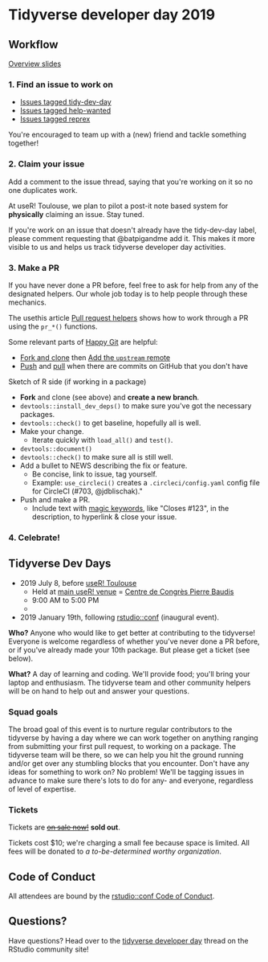 # Tidyverse developer day 2019

## Workflow

[Overview slides](overview.pdf)

### 1. Find an issue to work on

* [Issues tagged tidy-dev-day](https://github.com/search?q=is%3Aissue+is%3Aopen+label%3A%22tidy-dev-day+%3Anerd_face%3A%22)
* [Issues tagged help-wanted](https://github.com/search?q=is%3Aopen+is%3Aissue+label%3A%22help+wanted+%3Aheart%3A%22+&state=open&type=Issues)
* [Issues tagged reprex](https://github.com/search?q=is%3Aopen+label%3Areprex+&state=open&type=Issues)

You're encouraged to team up with a (new) friend and tackle something together!

### 2. Claim your issue

Add a comment to the issue thread, saying that you're working on it so no one duplicates work.

At useR! Toulouse, we plan to pilot a post-it note based system for **physically** claiming an issue. Stay tuned.

If you're work on an issue that doesn't already have the tidy-dev-day label, please comment requesting that @batpigandme add it. This makes it more visible to us and helps us track tidyverse developer day activities.

### 3. Make a PR

If you have never done a PR before, feel free to ask for help from any of the designated helpers. Our whole job today is to help people through these mechanics.

The usethis article [Pull request helpers](https://usethis.r-lib.org/articles/articles/pr-functions.html) shows how to work through a PR using the `pr_*()` functions. 

Some relevant parts of [Happy Git](https://happygitwithr.com) are helpful:

  * [Fork and clone](https://happygitwithr.com/fork-and-clone.html) then [Add the `upstream` remote](https://happygitwithr.com/upstream-changes.html#add-the-upstream-remote)
  * [Push](https://happygitwithr.com/push-rejected.html) and [pull](https://happygitwithr.com/pull-tricky.html) when there are commits on GitHub that you don't have
  
Sketch of R side (if working in a package)

  * **Fork** and clone (see above) and **create a new branch**.
  * `devtools::install_dev_deps()` to make sure you've got the necessary packages.
  * `devtools::check()` to get baseline, hopefully all is well.
  * Make your change.
    - Iterate quickly with `load_all()` and `test()`.
  * `devtools::document()`
  * `devtools::check()` to make sure all is still well.
  * Add a bullet to NEWS describing the fix or feature.
    - Be concise, link to issue, tag yourself.
    - Example: `use_circleci()` creates a `.circleci/config.yaml` config file
      for CircleCI (#703, @jdblischak)."
  * Push and make a PR.
    - Include text with [magic keywords](https://help.github.com/en/articles/closing-issues-using-keywords),
      like "Closes #123", in the description, to hyperlink & close your issue.

### 4. Celebrate!

## Tidyverse Dev Days

  * 2019 July 8, before [useR! Toulouse](https://user2019.r-project.org)
    - Held at [main useR! venue](https://user2019.r-project.org/travel/) =
      [Centre de Congrès Pierre Baudis](https://goo.gl/maps/3abG1CLHoE2gEDj19)
    - 9:00 AM to 5:00 PM
    - 
  * 2019 January 19th, following
    [rstudio::conf](https://www.rstudio.com/conference/) (inaugural event).

**Who?** Anyone who would like to get better at contributing to the tidyverse! Everyone is welcome regardless of whether you've never done a PR before, or if you've already made your 10th package. But please get a ticket (see below).

**What?** A day of learning and coding. We'll provide food; you'll bring your laptop and enthusiasm. The tidyverse team and other community helpers will be on hand to help out and answer your questions.

### Squad goals

The broad goal of this event is to nurture regular contributors to the tidyverse by having a day where we can work together on anything ranging from submitting your first pull request, to working on a package. The tidyverse team will be there, so we can help you hit the ground running and/or get over any stumbling blocks that you encounter. Don't have any ideas for something to work on? No problem! We'll be tagging issues in advance to make sure there's lots to do for any- and everyone, regardless of level of expertise.

### Tickets

Tickets are [~~on sale now!~~](https://www.eventbrite.com/e/tidyverse-developer-day-tickets-51757053741) __sold out__.

Tickets cost $10; we're charging a small fee because space is limited. All fees will be donated to *a to-be-determined worthy organization*.

## Code of Conduct

All attendees are bound by the [rstudio::conf Code of Conduct](CODE_OF_CONDUCT.md).

## Questions?

Have questions? Head over to the [tidyverse developer day](https://community.rstudio.com/t/tidyverse-developer-day/13146) 
thread on the RStudio community site!
